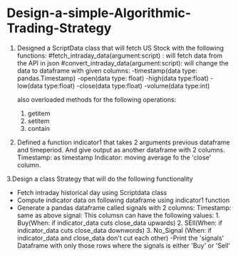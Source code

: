 # Design-a-simple-Algorithmic-Trading-Strategy

1. Designed a ScriptData class that will fetch US Stock with the following functions:
  #fetch_intraday_data(argument:script) : will fetch data from the API in json
  #convert_intraday_data(argument:script): will change the data to dataframe with given columns:
    -timestamp(data type: pandas.Timestamp)
    -open(data type: float)
    -high(data type:float)
    -low(data type:float)
    -close(data type:float)
    -volume(data type:int)
  
    also overloaded methods for the following operations:
    1. getitem
    2. setitem
    3. contain 
 
2. Defined a function indicator1 that takes 2 arguments previous dataframe and timeperiod.
   And give output as another dataframe with 2 columns. 
   Timestamp: as timestamp
   Indicator: moving average fo the 'close' column.
   
3.Design a class Strategy that will do the following functionality
- Fetch intraday historical day using Scriptdata class
- Compute indicator data on following dataframe using indicator1 function
- Generate a pandas dataframe called signals with 2 columns:
  Timestamp: same as above
  signal: This columsn can have the following values:
          1. Buy(When: if indicator_data cuts close_data upwards)
          2. SEll(When: if indicator_data cuts close_data downwords)
          3. No_Signal (When: if indicator_data and close_data don't cut each other)
 -Print the 'signals' Dataframe with only those rows where the signals is either 'Buy' or 'Sell'
